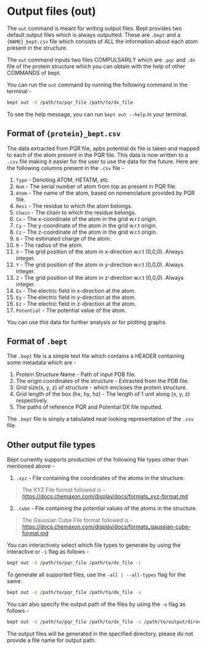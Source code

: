 # Output files (out)

The `out` command is meant for writing output files. Bept provides two default output files which is always outputted. These are `.bept` and a `{NAME}_bept.csv` file which consists of ALL the information about each atom present in the structure.

The `out` command inputs two files COMPULSARILY which are `.pqr` and `.dx` file of the protein structure which you can obtain with the help of other COMMANDS of bept.

You can run the `out` command by running the following command in the terminal -

```bash
bept out -d /path/to/pqr_file /path/to/dx_file
```

To see the help message, you can run `bept out --help` in your terminal.

## Format of `{protein}_bept.csv`

The data extracted from PQR file, apbs potential dx file is taken and mapped to each of the atom present in the PQR file. This data is now written to a `.csv` file making it easier for the user to use the data for the future. Here are the following columns present in the `.csv` file -

1. `Type` - Denoting ATOM, HETATM, etc.
2. `Num` - The serial number of atom from top as present in PQR file.
3. `Atom` - The name of the atom, based on nomenclature provided by PQR file.
4. `Resi` - The residue to which the atom belongs.
5. `Chain` - The chain to which the residue belongs.
6. `Cx` - The x-coordinate of the atom in the grid w.r.t origin.
7. `Cy` - The y-coordinate of the atom in the grid w.r.t origin.
8. `Cz` - The z-coordinate of the atom in the grid w.r.t origin.
9. `Q` - The estimated charge of the atom.
10. `R` - The radius of the atom.
11. `X` - The grid position of the atom in x-direction w.r.t (0,0,0). Always integer.
12. `Y` - The grid position of the atom in y-direction w.r.t (0,0,0). Always integer.
13. `Z` - The grid position of the atom in z-direction w.r.t (0,0,0). Always integer.
14. `Ex` - The electric field in x-direction at the atom.
15. `Ey` - The electric field in y-direction at the atom.
16. `Ez` - The electric field in z-direction at the atom.
17. `Potential` - The potential value of the atom.

You can use this data for further analysis or for plotting graphs.

## Format of `.bept`

The `.bept` file is a simple text file which contains a HEADER containing some metadata which are -

1. Protein Structure Name - Path of input PDB file.
2. The origin coordinates of the structure - Extracted from the PDB file.
3. Grid size(x, y, z) of structure - which encloses the protein structure.
4. Grid length of the box (hx, hy, hz) - The length of 1 unit along (x, y, z) respectively.
5. The paths of reference PQR and Potential DX file inputted.

The `.bept` file is simply a tabulated neat looking representation of the `.csv` file.

## Other output file types

Bept currently supports production of the following file types other than mentioned above -

1. `.xyz` - File containing the coordinates of the atoms in the structure.

> The XYZ File format followed is - https://docs.chemaxon.com/display/docs/formats_xyz-format.md

2. `.cube` - File containing the potential values of the atoms in the structure.

> The Gaussian Cube File format followed is - https://docs.chemaxon.com/display/docs/formats_gaussian-cube-format.md

You can interactively select which file types to generate by using the interactive or `-i` flag as follows -

```bash
bept out -d /path/to/pqr_file /path/to/dx_file -i
```

To generate all supported files, use the `-all | --all-types` flag for the same.

```bash
bept out -d /path/to/pqr_file /path/to/dx_file -a
```

You can also specify the output path of the files by using the `-o` flag as follows -

```bash
bept out -d /path/to/pqr_file /path/to/dx_file -o /path/to/output/directory
```

The output files will be generated in the specified directory, please do not provide a file name for output path.
